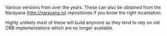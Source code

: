 Various versions from over the years. These can also be obtained from the Narayana (http://narayana.io) repositories if you know the right incantation.

Highly unlikely most of these will build anymore as they tend to rely on old ORB implementations which are no longer available.
